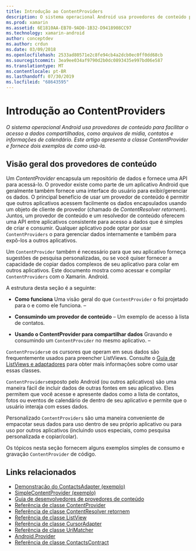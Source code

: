 ```yaml
---
title: Introdução ao ContentProviders
description: O sistema operacional Android usa provedores de conteúdo para facilitar o acesso a dados compartilhados, como arquivos de mídia, contatos e informações de calendário. Este artigo apresenta a classe ContentProvider e fornece dois exemplos de como usá-la.
ms.prod: xamarin
ms.assetid: 6E1810AA-EB70-9AD0-1B32-D9418908CC97
ms.technology: xamarin-android
author: conceptdev
ms.author: crdun
ms.date: 03/09/2018
ms.openlocfilehash: 2533ad80571e2c8fe94cb4a2dcb0ec0ff0dd68cb
ms.sourcegitcommit: 3ea9ee034af9790d2b0dc0893435e997bd06e587
ms.translationtype: MT
ms.contentlocale: pt-BR
ms.lasthandoff: 07/30/2019
ms.locfileid: "68643595"
---
```

# <a name="intro-to-contentproviders"></a>Introdução ao ContentProviders

_O sistema operacional Android usa provedores de conteúdo para facilitar o acesso a dados compartilhados, como arquivos de mídia, contatos e informações de calendário. Este artigo apresenta a classe ContentProvider e fornece dois exemplos de como usá-la._


## <a name="content-providers-overview"></a>Visão geral dos provedores de conteúdo

Um *ContentProvider* encapsula um repositório de dados e fornece uma API para acessá-lo. O provedor existe como parte de um aplicativo Android que geralmente também fornece uma interface do usuário para exibir/gerenciar os dados. O principal benefício de usar um provedor de conteúdo é permitir que outros aplicativos acessem facilmente os dados encapsulados usando um objeto de cliente de provedor (chamado de *ContentResolver retornem*). Juntos, um provedor de conteúdo e um resolvedor de conteúdo oferecem uma API entre aplicativos consistente para acesso a dados que é simples de criar e consumir. Qualquer aplicativo pode optar por usar `ContentProviders` o para gerenciar dados internamente e também para expô-los a outros aplicativos.

Um `ContentProvider` também é necessário para que seu aplicativo forneça sugestões de pesquisa personalizadas, ou se você quiser fornecer a capacidade de copiar dados complexos de seu aplicativo para colar em outros aplicativos. Este documento mostra como acessar e compilar `ContentProviders` com o Xamarin. Android.

A estrutura desta seção é a seguinte:

- **Como funciona** Uma visão geral do que `ContentProvider` o foi projetado para o e como ele funciona. &ndash;

- **Consumindo um provedor de conteúdo** &ndash; Um exemplo de acesso à lista de contatos.

- **Usando o ContentProvider para compartilhar dados** Gravando e consumindo um `ContentProvider` no mesmo aplicativo. &ndash;

`ContentProviders`e os cursores que operam em seus dados são frequentemente usados para preencher ListViews. Consulte o [Guia de ListViews e adaptadores](~/android/user-interface/layouts/list-view/index.md) para obter mais informações sobre como usar essas classes.

`ContentProviders`exposto pelo Android (ou outros aplicativos) são uma maneira fácil de incluir dados de outras fontes em seu aplicativo. Eles permitem que você acesse e apresente dados como a lista de contatos, fotos ou eventos de calendário de dentro de seu aplicativo e permite que o usuário interaja com esses dados.

Personalizado `ContentProviders` são uma maneira conveniente de empacotar seus dados para uso dentro de seu próprio aplicativo ou para uso por outros aplicativos (incluindo usos especiais, como pesquisa personalizada e copiar/colar).

Os tópicos nesta seção fornecem alguns exemplos simples de consumo e gravação `ContentProvider` de código.



## <a name="related-links"></a>Links relacionados

- [Demonstração do ContactsAdapter (exemplo)](https://docs.microsoft.com/samples/xamarin/monodroid-samples/platformfeatures-contactsadapterdemo)
- [SimpleContentProvider (exemplo)](https://docs.microsoft.com/samples/xamarin/monodroid-samples/platformfeatures-simplecontentprovider)
- [Guia de desenvolvedores de provedores de conteúdo](https://developer.android.com/guide/topics/providers/content-providers.html)
- [Referência de classe ContentProvider](xref:Android.Content.ContentProvider)
- [Referência de classe ContentResolver retornem](xref:Android.Content.ContentResolver)
- [Referência de classe ListView](xref:Android.Widget.ListView)
- [Referência de classe CursorAdapter](xref:Android.Widget.CursorAdapter)
- [Referência de classe UriMatcher](xref:Android.Content.UriMatcher)
- [Android.Provider](xref:Android.Provider)
- [Referência de classe ContactsContract](xref:Android.Provider.ContactsContract)
